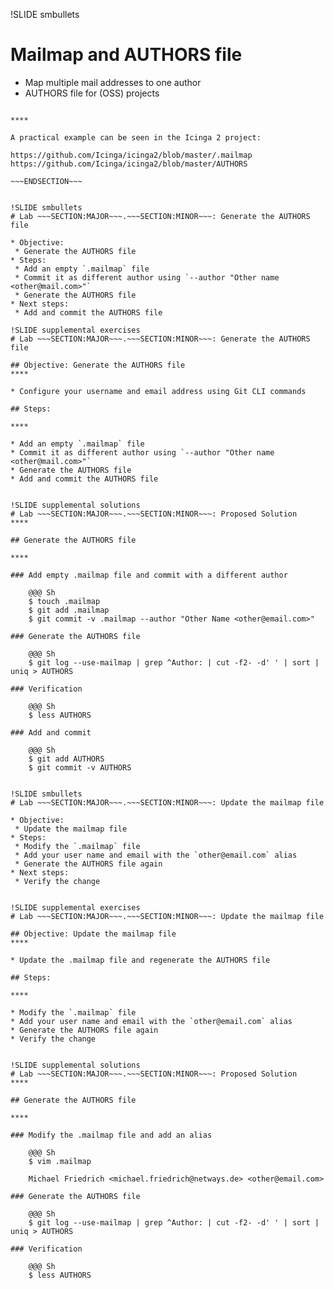 !SLIDE smbullets
# Mailmap and AUTHORS file

* Map multiple mail addresses to one author
* AUTHORS file for (OSS) projects

~~~SECTION:handouts~~~

****

A practical example can be seen in the Icinga 2 project:

https://github.com/Icinga/icinga2/blob/master/.mailmap
https://github.com/Icinga/icinga2/blob/master/AUTHORS

~~~ENDSECTION~~~


!SLIDE smbullets
# Lab ~~~SECTION:MAJOR~~~.~~~SECTION:MINOR~~~: Generate the AUTHORS file

* Objective:
 * Generate the AUTHORS file
* Steps:
 * Add an empty `.mailmap` file
 * Commit it as different author using `--author "Other name <other@mail.com>"`
 * Generate the AUTHORS file
* Next steps:
 * Add and commit the AUTHORS file

!SLIDE supplemental exercises
# Lab ~~~SECTION:MAJOR~~~.~~~SECTION:MINOR~~~: Generate the AUTHORS file

## Objective: Generate the AUTHORS file
****

* Configure your username and email address using Git CLI commands

## Steps:

****

* Add an empty `.mailmap` file
* Commit it as different author using `--author "Other name <other@mail.com>"`
* Generate the AUTHORS file
* Add and commit the AUTHORS file


!SLIDE supplemental solutions
# Lab ~~~SECTION:MAJOR~~~.~~~SECTION:MINOR~~~: Proposed Solution
****

## Generate the AUTHORS file

****

### Add empty .mailmap file and commit with a different author

    @@@ Sh
    $ touch .mailmap
    $ git add .mailmap
    $ git commit -v .mailmap --author "Other Name <other@email.com>"

### Generate the AUTHORS file

    @@@ Sh
    $ git log --use-mailmap | grep ^Author: | cut -f2- -d' ' | sort | uniq > AUTHORS

### Verification

    @@@ Sh
    $ less AUTHORS

### Add and commit

    @@@ Sh
    $ git add AUTHORS
    $ git commit -v AUTHORS


!SLIDE smbullets
# Lab ~~~SECTION:MAJOR~~~.~~~SECTION:MINOR~~~: Update the mailmap file

* Objective:
 * Update the mailmap file
* Steps:
 * Modify the `.mailmap` file
 * Add your user name and email with the `other@email.com` alias
 * Generate the AUTHORS file again
* Next steps:
 * Verify the change


!SLIDE supplemental exercises
# Lab ~~~SECTION:MAJOR~~~.~~~SECTION:MINOR~~~: Update the mailmap file

## Objective: Update the mailmap file
****

* Update the .mailmap file and regenerate the AUTHORS file

## Steps:

****

* Modify the `.mailmap` file
* Add your user name and email with the `other@email.com` alias
* Generate the AUTHORS file again
* Verify the change


!SLIDE supplemental solutions
# Lab ~~~SECTION:MAJOR~~~.~~~SECTION:MINOR~~~: Proposed Solution
****

## Generate the AUTHORS file

****

### Modify the .mailmap file and add an alias

    @@@ Sh
    $ vim .mailmap

    Michael Friedrich <michael.friedrich@netways.de> <other@email.com>

### Generate the AUTHORS file

    @@@ Sh
    $ git log --use-mailmap | grep ^Author: | cut -f2- -d' ' | sort | uniq > AUTHORS

### Verification

    @@@ Sh
    $ less AUTHORS

